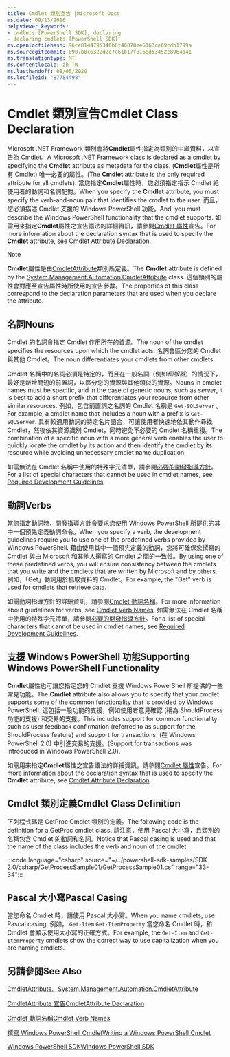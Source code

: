 ```yaml
---
title: Cmdlet 類別宣告 |Microsoft Docs
ms.date: 09/13/2016
helpviewer_keywords:
- cmdlets [PowerShell SDK], declaring
- declaring cmdlets [PowerShell SDK]
ms.openlocfilehash: 96ce8144795346b6f46878ee6163ce69cdb1799a
ms.sourcegitcommit: 0907b8c6322d2c7c61b17f8168d53452c8964b41
ms.translationtype: MT
ms.contentlocale: zh-TW
ms.lasthandoff: 08/05/2020
ms.locfileid: "87784498"
---
```

# <a name="cmdlet-class-declaration"></a><span data-ttu-id="61b6f-102">Cmdlet 類別宣告</span><span class="sxs-lookup"><span data-stu-id="61b6f-102">Cmdlet Class Declaration</span></span>

<span data-ttu-id="61b6f-103">Microsoft .NET Framework 類別會將**Cmdlet**屬性指定為類別的中繼資料，以宣告為 Cmdlet。</span><span class="sxs-lookup"><span data-stu-id="61b6f-103">A Microsoft .NET Framework class is declared as a cmdlet by specifying the **Cmdlet** attribute as metadata for the class.</span></span> <span data-ttu-id="61b6f-104"> (**Cmdlet**屬性是所有 Cmdlet) 唯一必要的屬性。</span><span class="sxs-lookup"><span data-stu-id="61b6f-104">(The **Cmdlet** attribute is the only required attribute for all cmdlets).</span></span>
<span data-ttu-id="61b6f-105">當您指定**Cmdlet**屬性時，您必須指定指示 Cmdlet 給使用者的動詞和名詞配對。</span><span class="sxs-lookup"><span data-stu-id="61b6f-105">When you specify the **Cmdlet** attribute, you must specify the verb-and-noun pair that identifies the cmdlet to the user.</span></span> <span data-ttu-id="61b6f-106">而且，您必須描述 Cmdlet 支援的 Windows PowerShell 功能。</span><span class="sxs-lookup"><span data-stu-id="61b6f-106">And, you must describe the Windows PowerShell functionality that the cmdlet supports.</span></span> <span data-ttu-id="61b6f-107">如需用來指定**Cmdlet**屬性之宣告語法的詳細資訊，請參閱[Cmdlet 屬性](./cmdlet-attribute-declaration.md)宣告。</span><span class="sxs-lookup"><span data-stu-id="61b6f-107">For more information about the declaration syntax that is used to specify the **Cmdlet** attribute, see [Cmdlet Attribute Declaration](./cmdlet-attribute-declaration.md).</span></span>

> [!NOTE]
> <span data-ttu-id="61b6f-108">**Cmdlet**屬性是由[CmdletAttribute](/dotnet/api/System.Management.Automation.CmdletAttribute)類別所定義。</span><span class="sxs-lookup"><span data-stu-id="61b6f-108">The **Cmdlet** attribute is defined by the [System.Management.Automation.CmdletAttribute](/dotnet/api/System.Management.Automation.CmdletAttribute) class.</span></span> <span data-ttu-id="61b6f-109">這個類別的屬性會對應至宣告屬性時所使用的宣告參數。</span><span class="sxs-lookup"><span data-stu-id="61b6f-109">The properties of this class correspond to the declaration parameters that are used when you declare the attribute.</span></span>

## <a name="nouns"></a><span data-ttu-id="61b6f-110">名詞</span><span class="sxs-lookup"><span data-stu-id="61b6f-110">Nouns</span></span>

<span data-ttu-id="61b6f-111">Cmdlet 的名詞會指定 Cmdlet 作用所在的資源。</span><span class="sxs-lookup"><span data-stu-id="61b6f-111">The noun of the cmdlet specifies the resources upon which the cmdlet acts.</span></span> <span data-ttu-id="61b6f-112">名詞會區分您的 Cmdlet 與其他 Cmdlet。</span><span class="sxs-lookup"><span data-stu-id="61b6f-112">The noun differentiates your cmdlets from other cmdlets.</span></span>

<span data-ttu-id="61b6f-113">Cmdlet 名稱中的名詞必須是特定的，而且在一般名詞（例如*伺服器*）的情況下，最好是新增簡短的前置詞，以區分您的資源與其他類似的資源。</span><span class="sxs-lookup"><span data-stu-id="61b6f-113">Nouns in cmdlet names must be specific, and in the case of generic nouns, such as *server*, it is best to add a short prefix that differentiates your resource from other similar resources.</span></span> <span data-ttu-id="61b6f-114">例如，包含前置詞之名詞的 Cmdlet 名稱是 `Get-SQLServer` 。</span><span class="sxs-lookup"><span data-stu-id="61b6f-114">For example, a cmdlet name that includes a noun with a prefix is `Get-SQLServer`.</span></span> <span data-ttu-id="61b6f-115">具有較通用動詞的特定名片語合，可讓使用者快速地依其動作尋找 Cmdlet，然後依其資源識別 Cmdlet，同時避免不必要的 Cmdlet 名稱重複。</span><span class="sxs-lookup"><span data-stu-id="61b6f-115">The combination of a specific noun with a more general verb enables the user to quickly locate the cmdlet by its action and then identify the cmdlet by its resource while avoiding unnecessary cmdlet name duplication.</span></span>

<span data-ttu-id="61b6f-116">如需無法在 Cmdlet 名稱中使用的特殊字元清單，請參閱[必要的開發指導方針](./required-development-guidelines.md)。</span><span class="sxs-lookup"><span data-stu-id="61b6f-116">For a list of special characters that cannot be used in cmdlet names, see [Required Development Guidelines](./required-development-guidelines.md).</span></span>

## <a name="verbs"></a><span data-ttu-id="61b6f-117">動詞</span><span class="sxs-lookup"><span data-stu-id="61b6f-117">Verbs</span></span>

<span data-ttu-id="61b6f-118">當您指定動詞時，開發指導方針會要求您使用 Windows PowerShell 所提供的其中一個預先定義動詞命令。</span><span class="sxs-lookup"><span data-stu-id="61b6f-118">When you specify a verb, the development guidelines require you to use one of the predefined verbs provided by Windows PowerShell.</span></span> <span data-ttu-id="61b6f-119">藉由使用其中一個預先定義的動詞，您將可確保您撰寫的 Cmdlet 與由 Microsoft 和其他人撰寫的 Cmdlet 之間的一致性。</span><span class="sxs-lookup"><span data-stu-id="61b6f-119">By using one of these predefined verbs, you will ensure consistency between the cmdlets that you write and the cmdlets that are written by Microsoft and by others.</span></span> <span data-ttu-id="61b6f-120">例如，「Get」動詞用於抓取資料的 Cmdlet。</span><span class="sxs-lookup"><span data-stu-id="61b6f-120">For example, the "Get" verb is used for cmdlets that retrieve data.</span></span>

<span data-ttu-id="61b6f-121">如需動詞指導方針的詳細資訊，請參閱[Cmdlet 動詞名稱](./approved-verbs-for-windows-powershell-commands.md)。</span><span class="sxs-lookup"><span data-stu-id="61b6f-121">For more information about guidelines for verbs, see [Cmdlet Verb Names](./approved-verbs-for-windows-powershell-commands.md).</span></span> <span data-ttu-id="61b6f-122">如需無法在 Cmdlet 名稱中使用的特殊字元清單，請參閱[必要的開發指導方針](./required-development-guidelines.md)。</span><span class="sxs-lookup"><span data-stu-id="61b6f-122">For a list of special characters that cannot be used in cmdlet names, see [Required Development Guidelines](./required-development-guidelines.md).</span></span>

## <a name="supporting-windows-powershell-functionality"></a><span data-ttu-id="61b6f-123">支援 Windows PowerShell 功能</span><span class="sxs-lookup"><span data-stu-id="61b6f-123">Supporting Windows PowerShell Functionality</span></span>

<span data-ttu-id="61b6f-124">**Cmdlet**屬性也可讓您指定您的 Cmdlet 支援 Windows PowerShell 所提供的一些常見功能。</span><span class="sxs-lookup"><span data-stu-id="61b6f-124">The **Cmdlet** attribute also allows you to specify that your cmdlet supports some of the common functionality that is provided by Windows PowerShell.</span></span> <span data-ttu-id="61b6f-125">這包括一般功能的支援，例如使用者意見確認 (稱為 ShouldProcess 功能的支援) 和交易的支援。</span><span class="sxs-lookup"><span data-stu-id="61b6f-125">This includes support for common functionality such as user feedback confirmation (referred to as support for the ShouldProcess feature) and support for transactions.</span></span> <span data-ttu-id="61b6f-126"> (在 Windows PowerShell 2.0) 中引進交易的支援。</span><span class="sxs-lookup"><span data-stu-id="61b6f-126">(Support for transactions was introduced in Windows PowerShell 2.0).</span></span>

<span data-ttu-id="61b6f-127">如需用來指定**Cmdlet**屬性之宣告語法的詳細資訊，請參閱[Cmdlet 屬性](./cmdlet-attribute-declaration.md)宣告。</span><span class="sxs-lookup"><span data-stu-id="61b6f-127">For more information about the declaration syntax that is used to specify the **Cmdlet** attribute, see [Cmdlet Attribute Declaration](./cmdlet-attribute-declaration.md).</span></span>

## <a name="cmdlet-class-definition"></a><span data-ttu-id="61b6f-128">Cmdlet 類別定義</span><span class="sxs-lookup"><span data-stu-id="61b6f-128">Cmdlet Class Definition</span></span>

<span data-ttu-id="61b6f-129">下列程式碼是 GetProc Cmdlet 類別的定義。</span><span class="sxs-lookup"><span data-stu-id="61b6f-129">The following code is the definition for a GetProc cmdlet class.</span></span> <span data-ttu-id="61b6f-130">請注意，使用 Pascal 大小寫，且類別的名稱包含 Cmdlet 的動詞和名詞。</span><span class="sxs-lookup"><span data-stu-id="61b6f-130">Notice that Pascal casing is used and that the name of the class includes the verb and noun of the cmdlet.</span></span>

:::code language="csharp" source="~/../powershell-sdk-samples/SDK-2.0/csharp/GetProcessSample01/GetProcessSample01.cs" range="33-34":::

## <a name="pascal-casing"></a><span data-ttu-id="61b6f-131">Pascal 大小寫</span><span class="sxs-lookup"><span data-stu-id="61b6f-131">Pascal Casing</span></span>

<span data-ttu-id="61b6f-132">當您命名 Cmdlet 時，請使用 Pascal 大小寫。</span><span class="sxs-lookup"><span data-stu-id="61b6f-132">When you name cmdlets, use Pascal casing.</span></span> <span data-ttu-id="61b6f-133">例如， `Get-Item` `Get-ItemProperty` 當您命名 Cmdlet 時，和 Cmdlet 會顯示使用大小寫的正確方式。</span><span class="sxs-lookup"><span data-stu-id="61b6f-133">For example, the `Get-Item` and `Get-ItemProperty` cmdlets show the correct way to use capitalization when you are naming cmdlets.</span></span>

## <a name="see-also"></a><span data-ttu-id="61b6f-134">另請參閱</span><span class="sxs-lookup"><span data-stu-id="61b6f-134">See Also</span></span>

[<span data-ttu-id="61b6f-135">CmdletAttribute。</span><span class="sxs-lookup"><span data-stu-id="61b6f-135">System.Management.Automation.CmdletAttribute</span></span>](/dotnet/api/System.Management.Automation.CmdletAttribute)

[<span data-ttu-id="61b6f-136">CmdletAttribute 宣告</span><span class="sxs-lookup"><span data-stu-id="61b6f-136">CmdletAttribute Declaration</span></span>](./cmdlet-attribute-declaration.md)

[<span data-ttu-id="61b6f-137">Cmdlet 動詞名稱</span><span class="sxs-lookup"><span data-stu-id="61b6f-137">Cmdlet Verb Names</span></span>](./approved-verbs-for-windows-powershell-commands.md)

[<span data-ttu-id="61b6f-138">撰寫 Windows PowerShell Cmdlet</span><span class="sxs-lookup"><span data-stu-id="61b6f-138">Writing a Windows PowerShell Cmdlet</span></span>](./writing-a-windows-powershell-cmdlet.md)

[<span data-ttu-id="61b6f-139">Windows PowerShell SDK</span><span class="sxs-lookup"><span data-stu-id="61b6f-139">Windows PowerShell SDK</span></span>](../windows-powershell-reference.md)
